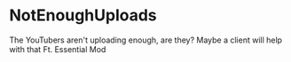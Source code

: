 # NotEnoughUploads
The YouTubers aren't uploading enough, are they? Maybe a client will help with that Ft. Essential Mod
